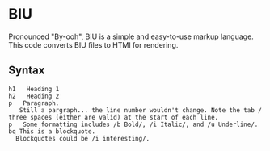 # BIU
Pronounced "By-ooh", BIU is a simple and easy-to-use markup language. This code converts BIU files to HTMl for rendering. 
## Syntax
```
h1   Heading 1
h2   Heading 2
p   Paragraph. 
   Still a pargraph... the line number wouldn't change. Note the tab / three spaces (either are valid) at the start of each line.
p   Some formatting includes /b Bold/, /i Italic/, and /u Underline/.
bq This is a blockquote.
  Blockquotes could be /i interesting/.
```
